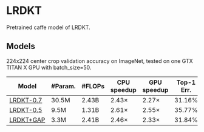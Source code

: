 # LRDKT

Pretrained caffe model of LRDKT.

## Models
224x224 center crop validation accuracy on ImageNet, tested on one GTX TITAN X GPU with batch_size=50.

 | Model | #Param. | #FLOPs | CPU speedup | GPU speedup | Top-1 Err. | Top-5 Err. |  
| ------------- | ------------- | ------------- |  ------------- |  ------------- |  ------------- |   ------------- | 
| [LRDKT-0.7](https://drive.google.com/open?id=1qAJK-LK48z61anzO8ij_txT0G_6CGQze) | 30.5M | 2.43B | 2.43× | 2.27× | 31.16% | 10.84% | 
| [LRDKT-0.5](https://drive.google.com/open?id=1f_QWBXlND9FbXoMwNCCbAGOkaXpuFF2V) | 9.5M | 1.31B | 2.61× | 2.55× | 35.77% | 13.9% | 
| [LRDKT+GAP](https://drive.google.com/open?id=1CRlYBcOKQydVM7itrNgqhHdh7YNx63gG) | 3.3M | 2.41B | 2.46× | 2.33× | 31.84% | 11.43% | 
